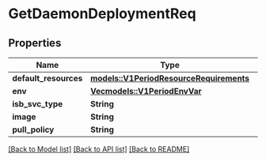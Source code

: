 # GetDaemonDeploymentReq

## Properties

Name | Type | Description | Notes
------------ | ------------- | ------------- | -------------
**default_resources** | [**models::V1PeriodResourceRequirements**](v1.ResourceRequirements.md) |  | 
**env** | [**Vec<models::V1PeriodEnvVar>**](v1.EnvVar.md) |  | 
**isb_svc_type** | **String** |  | 
**image** | **String** |  | 
**pull_policy** | **String** |  | 

[[Back to Model list]](../README.md#documentation-for-models) [[Back to API list]](../README.md#documentation-for-api-endpoints) [[Back to README]](../README.md)


